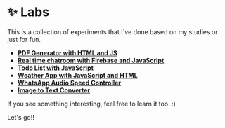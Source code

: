 # ✨ Labs

This is a collection of experiments that I´ve done based on my studies or just for fun.

- **[PDF Generator with HTML and JS](https://github.com/diogorodrigues/labs/tree/master/pdf-generator-html-js)**
- **[Real time chatroom with Firebase and JavaScript](https://github.com/diogorodrigues/labs/tree/master/real-time-chat-js-firebase)**
- **[Todo List with JavaScript](https://github.com/diogorodrigues/labs/tree/master/todo-list-js)**
- **[Weather App with JavaScript and HTML](https://github.com/diogorodrigues/labs/tree/master/weather-app-js)**
- **[WhatsApp Audio Speed Controller](https://github.com/diogorodrigues/labs/tree/master/whatsapp-audio-speed-chrome-extension)**
- **[Image to Text Converter](https://github.com/diogorodrigues/labs/tree/master/image-to-text-converter)**

If you see something interesting, feel free to learn it too. :)

Let's go!!
